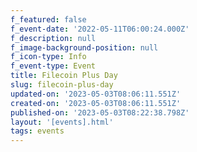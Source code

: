 ```yaml
---
f_featured: false
f_event-date: '2022-05-11T06:00:24.000Z'
f_description: null
f_image-background-position: null
f_icon-type: Info
f_event-type: Event
title: Filecoin Plus Day
slug: filecoin-plus-day
updated-on: '2023-05-03T08:06:11.551Z'
created-on: '2023-05-03T08:06:11.551Z'
published-on: '2023-05-03T08:22:38.798Z'
layout: '[events].html'
tags: events
---
```



